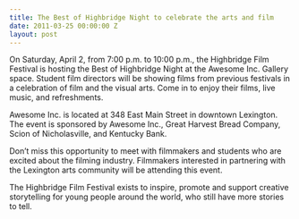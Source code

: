 ```yaml
---
title: The Best of Highbridge Night to celebrate the arts and film
date: 2011-03-25 00:00:00 Z
layout: post
---
```

 
<p>On Saturday, April 2, from 7:00 p.m. to 10:00 p.m., the Highbridge Film Festival is hosting the Best of Highbridge Night at the Awesome Inc. Gallery space. Student film directors will be showing films from previous festivals in a celebration of film and the visual arts. Come in to enjoy their films, live music, and refreshments.</p>
<p>Awesome Inc. is located at 348 East Main Street in downtown Lexington. The event is sponsored by Awesome Inc., Great Harvest Bread Company, Scion of Nicholasville, and Kentucky Bank.</p>
<p>Don&rsquo;t miss this opportunity to meet with filmmakers and students who are excited about the filming industry. Filmmakers interested in partnering with the Lexington arts community will be attending this event.</p>
<p>The Highbridge Film Festival exists to inspire, promote and support creative storytelling for young people around the world, who still have more stories to tell.</p>
